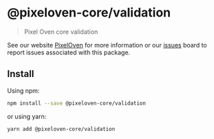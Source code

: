 # @pixeloven-core/validation

> Pixel Oven core validation

See our website [PixelOven](https://www.pixeloven.com/) for more information or our [issues](https://github.com/pixeloven/pixeloven/issues) board to report issues associated with this package.

## Install

Using npm:

```sh
npm install --save @pixeloven-core/validation
```

or using yarn:

```sh
yarn add @pixeloven-core/validation
```
